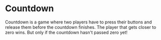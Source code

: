 Countdown
=========

Countdown is a game where two players have to press their buttons and release them before the countdown finishes. The player that gets closer to zero wins. But only if the countdown hasn't passed zero yet!